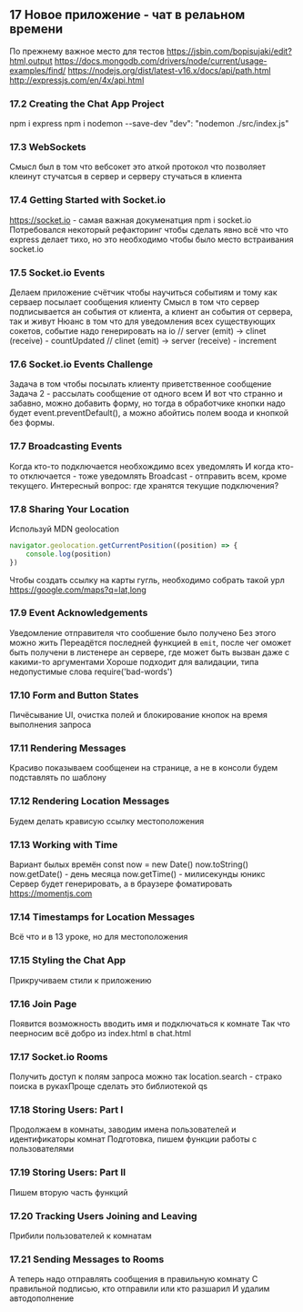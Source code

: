 ## 17 Новое приложение - чат в релаьном времени

По прежнему важное место для тестов 
https://jsbin.com/bopisujaki/edit?html,output
https://docs.mongodb.com/drivers/node/current/usage-examples/find/
https://nodejs.org/dist/latest-v16.x/docs/api/path.html
http://expressjs.com/en/4x/api.html

### 17.2 Creating the Chat App Project
npm i express
npm i nodemon --save-dev
"dev": "nodemon ./src/index.js"

### 17.3 WebSockets
Смысл был в том что вебсокет это аткой протокол что позволяет клеинут стучатсья в сервер и серверу стучаться в клиента

### 17.4 Getting Started with Socket.io
https://socket.io - самая важная докуменатция
npm i socket.io
Потребовался некоторый рефакторинг чтобы сделать явно всё что что express делает тихо, но это необходимо чтобы было место встраивания socket.io

### 17.5 Socket.io Events
Делаем приложение счётчик чтобы научиться событиям и тому как серваер посылает сообщения клиенту
Смысл в том что сервер подписывается ан события от клиента, а клиент ан события от сервера, так и живут
Нюанс в том что для уведомления всех существующих сокетов, событие надо генерировать на io
// server (emit) -> clinet (receive) - countUpdated
// clinet (emit) -> server (receive) - increment

### 17.6 Socket.io Events Challenge
Задача в том чтобы посылать клиенту приветственное сообщение
Задача 2 - рассылать сообщение от одного всем
И вот что странно и забавно, можно добавить форму, но тогда в обработчике кнопки надо будет event.preventDefault(), а можно абойтись полем воода и кнопкой без формы.

### 17.7 Broadcasting Events
Когда кто-то подключается необхождимо всех уведомлять
И когда кто-то отключается - тоже уведомлять
Broadcast - отправить всем, кроме текущего.
Интересный вопрос: где хранятся текущие подключения?

### 17.8 Sharing Your Location
Используй  MDN geolocation
```js
navigator.geolocation.getCurrentPosition((position) => {
    console.log(position)
})
```
Чтобы создать ссылку на карты гугль, необходимо собрать такой урл
https://google.com/maps?q=lat,long

### 17.9 Event Acknowledgements
Уведомление отправителя что сообшение было получено
Без этого можно жить
Переадётся последней функцией в `emit`, после чег оможет быть получени в листенере ан сервере, где может быть вызван даже с какими-то аргументами
Хороше подходит для валидации, типа недопустимые слова require('bad-words')

### 17.10 Form and Button States
Пичёсывание UI, очистка полей и блокирование кнопок на время выполнения запроса

### 17.11 Rendering Messages
Красиво показываем сообщенеи на странице, а не в консоли
будем подставлять по шаблону

### 17.12 Rendering Location Messages
Будем делать крависую ссылку местоположения

### 17.13 Working with Time
Вариант былых времён
const now = new Date()
now.toString()
now.getDate() - день месяца
now.getTime() - милисекунды юникс
Сервер будет генерировать, а в браузере фоматировать
https://momentjs.com

### 17.14 Timestamps for Location Messages
Всё что и в 13 уроке, но для местоположения

### 17.15 Styling the Chat App
Прикручиваем стили к приложению

### 17.16 Join Page
Появится возможность вводить имя и подключаться к комнате
Так что пеерносим всё добро из index.html в chat.html

### 17.17 Socket.io Rooms
Получить доступ к полям запроса можно так location.search - страко поиска в рукахПроще сделать это библиотекой qs

### 17.18 Storing Users: Part I
Продолжаем в комнаты, заводим имена пользователей и идентификаторы комнат
Подготовка, пишем функции работы с пользователями

### 17.19 Storing Users: Part II
Пишем вторую часть функций

### 17.20 Tracking Users Joining and Leaving
Прибили пользователей к комнатам

### 17.21 Sending Messages to Rooms
А теперь надо отправлять сообщения в правильную комнату
С правильной подписью, кто отправили или кто разшарил
И удалим автодополнение